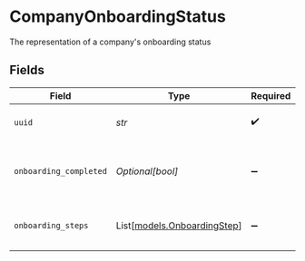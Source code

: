 # CompanyOnboardingStatus

The representation of a company's onboarding status


## Fields

| Field                                                      | Type                                                       | Required                                                   | Description                                                |
| ---------------------------------------------------------- | ---------------------------------------------------------- | ---------------------------------------------------------- | ---------------------------------------------------------- |
| `uuid`                                                     | *str*                                                      | :heavy_check_mark:                                         | the UUID of the company                                    |
| `onboarding_completed`                                     | *Optional[bool]*                                           | :heavy_minus_sign:                                         | a boolean flag for the company's onboarding status         |
| `onboarding_steps`                                         | List[[models.OnboardingStep](../models/onboardingstep.md)] | :heavy_minus_sign:                                         | a list of company onboarding steps                         |